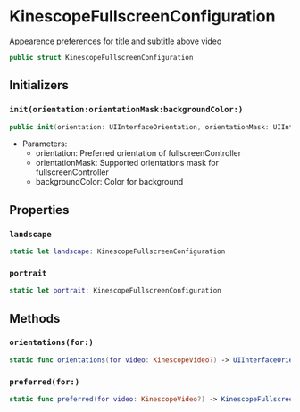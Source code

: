 # KinescopeFullscreenConfiguration

Appearence preferences for title and subtitle above video

``` swift
public struct KinescopeFullscreenConfiguration 
```

## Initializers

### `init(orientation:orientationMask:backgroundColor:)`

``` swift
public init(orientation: UIInterfaceOrientation, orientationMask: UIInterfaceOrientationMask, backgroundColor: UIColor) 
```

  - Parameters:
      - orientation: Preferred orientation of fullscreenController
      - orientationMask: Supported orientations mask for fullscreenController
      - backgroundColor: Color for background

## Properties

### `landscape`

``` swift
static let landscape: KinescopeFullscreenConfiguration 
```

### `portrait`

``` swift
static let portrait: KinescopeFullscreenConfiguration 
```

## Methods

### `orientations(for:)`

``` swift
static func orientations(for video: KinescopeVideo?) -> UIInterfaceOrientationMask 
```

### `preferred(for:)`

``` swift
static func preferred(for video: KinescopeVideo?) -> KinescopeFullscreenConfiguration 
```
